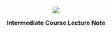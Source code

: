<p align='center'>
  <a href="https://github.com/JSeong2024/2025-MYPAUL-PYTHONEDU/tree/main/Main/Intermediate/Lecture">
    <img src="https://capsule-render.vercel.app/api?type=soft&color=auto&text=중급%20과정%20강의%20노트&fontSize=40&animation=twinkling"/>
  </a>
</p>

<p align="center">
  <b>Intermediate Course Lecture Note</b>
</p>
